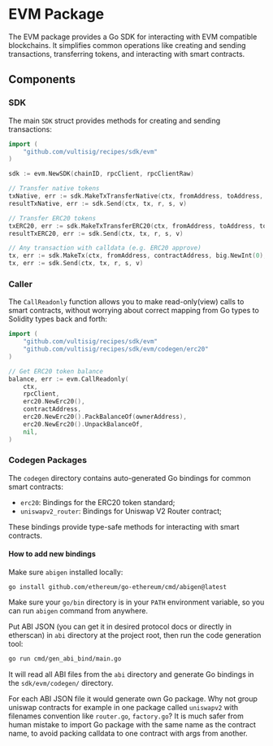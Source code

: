 # EVM Package

The EVM package provides a Go SDK for interacting with EVM compatible blockchains. It simplifies common operations like creating and sending transactions, transferring tokens, and interacting with smart contracts.

## Components

### SDK

The main `SDK` struct provides methods for creating and sending transactions:

```go
import (
    "github.com/vultisig/recipes/sdk/evm"
)

sdk := evm.NewSDK(chainID, rpcClient, rpcClientRaw)

// Transfer native tokens
txNative, err := sdk.MakeTxTransferNative(ctx, fromAddress, toAddress, amount)
resultTxNative, err := sdk.Send(ctx, tx, r, s, v)

// Transfer ERC20 tokens
txERC20, err := sdk.MakeTxTransferERC20(ctx, fromAddress, toAddress, tokenContractAddress, amount)
resultTxERC20, err := sdk.Send(ctx, tx, r, s, v)

// Any transaction with calldata (e.g. ERC20 approve)
tx, err := sdk.MakeTx(ctx, fromAddress, contractAddress, big.NewInt(0), erc20.NewErc20().PackApprove(spender, amount))
tx, err := sdk.Send(ctx, tx, r, s, v)
```

### Caller

The `CallReadonly` function allows you to make read-only(view) calls to smart contracts, without worrying about correct mapping from Go types to Solidity types back and forth:

```go
import (
    "github.com/vultisig/recipes/sdk/evm"
    "github.com/vultisig/recipes/sdk/evm/codegen/erc20"
)

// Get ERC20 token balance
balance, err := evm.CallReadonly(
    ctx,
    rpcClient,
    erc20.NewErc20(),
    contractAddress,
    erc20.NewErc20().PackBalanceOf(ownerAddress),
    erc20.NewErc20().UnpackBalanceOf,
    nil,
)
```

### Codegen Packages

The `codegen` directory contains auto-generated Go bindings for common smart contracts:

- `erc20`: Bindings for the ERC20 token standard;
- `uniswapv2_router`: Bindings for Uniswap V2 Router contract;

These bindings provide type-safe methods for interacting with smart contracts.

#### How to add new bindings

Make sure `abigen` installed locally:

```
go install github.com/ethereum/go-ethereum/cmd/abigen@latest
```

Make sure your `go/bin` directory is in your `PATH` environment variable, so you can run `abigen` command from anywhere.

Put ABI JSON (you can get it in desired protocol docs or directly in etherscan) in `abi` directory at the project root, then run the code generation tool:

```bash
go run cmd/gen_abi_bind/main.go
```

It will read all ABI files from the `abi` directory and generate Go bindings in the `sdk/evm/codegen/` directory.

For each ABI JSON file it would generate own Go package. Why not group uniswap contracts for example in one package called `uniswapv2` with filenames convention like `router.go`, `factory.go`? It is much safer from human mistake to import Go package with the same name as the contract name, to avoid packing calldata to one contract with args from another.
